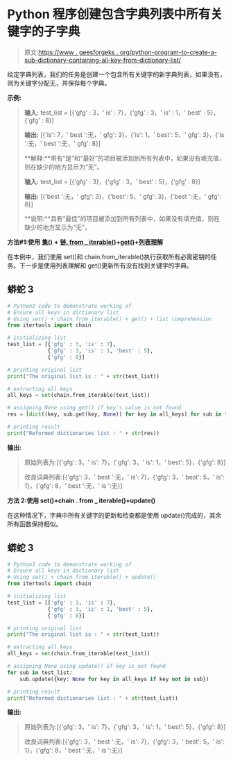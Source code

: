 # Python 程序创建包含字典列表中所有关键字的子字典

> 原文:[https://www . geesforgeks . org/python-program-to-create-a-sub-dictionary-containing-all-key-from-dictionary-list/](https://www.geeksforgeeks.org/python-program-to-create-a-sub-dictionary-containing-all-keys-from-dictionary-list/)

给定字典列表，我们的任务是创建一个包含所有关键字的新字典列表，如果没有，则为关键字分配无，并保存每个字典。

**示例:**

> **输入:** test_list = [{'gfg' : 3，' is' : 7}，{'gfg' : 3，' is' : 1，' best' : 5}，{'gfg' : 8}]
> 
> **输出:** [{'is': 7，' best ':无，' gfg': 3}，{'is': 1，' best': 5，' gfg': 3}，{'is ':无，' best ':无，' gfg': 8}]
> 
> **解释:**带有“是”和“最好”的项目被添加到所有列表中，如果没有填充值，则在缺少的地方显示为“无”。
> 
> **输入:** test_list = [{'gfg' : 3}，{'gfg' : 3，' best' : 5}，{'gfg' : 8}]
> 
> **输出:** [{'best ':无，' gfg': 3}，{'best': 5，' gfg': 3}，{'best ':无，' gfg': 8}]
> 
> **说明:**具有“最佳”的项目被添加到所有列表中，如果没有填充值，则在缺少的地方显示为“无”。

**方法#1:使用** [**集()**](https://www.geeksforgeeks.org/python-set-method/) **+** [**链. from _ iterable()**](https://www.geeksforgeeks.org/python-itertools-chain-from_iterable/)**+**[**get()**](https://www.geeksforgeeks.org/get-method-dictionaries-python/)**+**[**列表理解**](https://www.geeksforgeeks.org/python-list-comprehension/)

在本例中，我们使用 set()和 chain.from_iterable()执行获取所有必需密钥的任务。下一步是使用列表理解和 get()更新所有没有找到关键字的字典。

## 蟒蛇 3

```py
# Python3 code to demonstrate working of
# Ensure all keys in dictionary list
# Using set() + chain.from_iterable() + get() + list comprehension
from itertools import chain

# initializing list
test_list = [{'gfg' : 3, 'is' : 7},
             {'gfg' : 3, 'is' : 1, 'best' : 5},
             {'gfg' : 8}]

# printing original list
print("The original list is : " + str(test_list))

# extracting all keys
all_keys = set(chain.from_iterable(test_list))

# assigning None using get() if key's value is not found
res = [dict((key, sub.get(key, None)) for key in all_keys) for sub in test_list]

# printing result
print("Reformed dictionaries list : " + str(res))
```

**输出:**

> 原始列表为:[{'gfg': 3，' is': 7}，{'gfg': 3，' is': 1，' best': 5}，{'gfg': 8}]
> 
> 改良词典列表:[{'gfg': 3，' best ':无，' is': 7}，{'gfg': 3，' best': 5，' is': 1}，{'gfg': 8，' best ':无，' is ':无}]

**方法 2:使用 set()+chain . from _ iterable()+update()**

在这种情况下，字典中所有关键字的更新和检查都是使用 update()完成的，其余所有函数保持相似。

## 蟒蛇 3

```py
# Python3 code to demonstrate working of
# Ensure all keys in dictionary list
# Using set() + chain.from_iterable() + update()
from itertools import chain

# initializing list
test_list = [{'gfg' : 3, 'is' : 7},
             {'gfg' : 3, 'is' : 1, 'best' : 5},
             {'gfg' : 8}]

# printing original list
print("The original list is : " + str(test_list))

# extracting all keys
all_keys = set(chain.from_iterable(test_list))

# assigning None using update() if key is not found
for sub in test_list:
    sub.update({key: None for key in all_keys if key not in sub})

# printing result
print("Reformed dictionaries list : " + str(test_list))
```

**输出:**

> 原始列表为:[{'gfg': 3，' is': 7}，{'gfg': 3，' is': 1，' best': 5}，{'gfg': 8}]
> 
> 改良词典列表:[{'gfg': 3，' best ':无，' is': 7}，{'gfg': 3，' best': 5，' is': 1}，{'gfg': 8，' best ':无，' is ':无}]